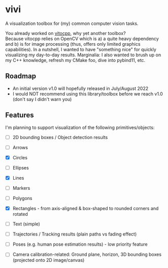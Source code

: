 # vivi
A visualization toolbox for (my) common computer vision tasks.

You already worked on [vitocpp](https://github.com/snototter/vitocpp), why yet another toolbox?  
Because vitocpp relies on OpenCV which is a) a quite heavy dependency and b) is for image processing (thus, offers only limited graphics capabilities).
In a nutshell, I wanted to have "something nice" for quickly visualizing my day-to-day results.
Marginalia: I also wanted to brush up on my C++ knowledge, refresh my CMake foo, dive into pybind11, etc.


## Roadmap
* An initial version v1.0 will hopefully released in July/August 2022
* I would NOT recommend using this library/toolbox before we reach v1.0 (don't say I didn't warn you)


## Features
I'm planning to support visualization of the following primitives/objects:
* [ ] 2D bounding boxes / Object detection results
* [ ] Arrows
* [x] Circles
* [ ] Ellipses
* [x] Lines
* [ ] Markers
* [ ] Polygons
* [x] Rectangles - from axis-aligned & box-shaped to rounded corners and rotated
* [ ] Text (simple)
* [ ] Trajectories / Tracking results (plain paths vs fading effect)
* [ ] Poses (e.g. human pose estimation results) - low priority feature
* [ ] Camera calibration-related: Ground plane, horizon, 3D bounding boxes (projected onto 2D image/canvas)

